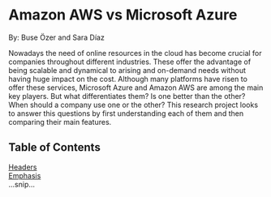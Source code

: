 # Amazon AWS vs Microsoft Azure
By: Buse Özer and Sara Díaz 

  Nowadays the need of online resources in the cloud has become crucial for companies throughout different industries. These offer the advantage of being scalable and dynamical to arising and on-demand needs without having huge impact on the cost. Although many platforms have risen to offer these services, Microsoft Azure and Amazon AWS are among the main key players. But what differentiates them? Is one better than the other? When should a company use one or the other? This research project looks to answer this questions by first understanding each of them and then comparing their main features.
  
## Table of Contents  
[Headers](#headers)  
[Emphasis](#emphasis)  
...snip...    
<a name="headers"/>

  
 
